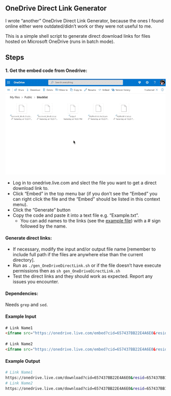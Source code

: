## OneDrive Direct Link Generator

I wrote “another” OneDrive Direct Link Generator, because the ones I found online either were outdated/didn’t work or they were not useful to me.

This is a simple shell script to generate direct download links for files hosted on Microsoft OneDrive (runs in batch mode).

## Steps

#### 1. Get the embed code from Onedrive:

![steps to get the embed code](assets/howto.gif)

+ Log in to onedrive.live.com and slect the file you want to get a direct download link to.
+ Click “Embed” in the top menu bar (if you don’t see the “Embed” you can right click the file and the “Embed” should be listed in this context menu).
+ Click the  “Generate” button
+ Copy the code and paste it into a text file e.g. “Example.txt”.
  + You can add names to the links (see the [example file](./Example.txt)) with a # sign followed by the name.

#### Generate direct links:

+ If necessary, modify the input and/or output file name [remember to include full path if the files are anywhere else than the current directory].
+ Run as ```./gen_OneDriveDirectLink.sh``` or if the file doesn’t have execute permissions then as ```sh gen_OneDriveDirectLink.sh```
+ Test the direct links and they should work as expected. Report any issues you encounter.

#### Dependencies:

Needs ```grep``` and ```sed```.



#### Example Input

```html
# Link Name1
<iframe src="https://onedrive.live.com/embed?cid=657437BB22E4A6E0&resid=657437BB11E4B6E0%2136869&authkey=AOZzJEsWeR54" width="98" height="120" frameborder="0" scrolling="no"></iframe>

# Link Name2
<iframe src="https://onedrive.live.com/embed?cid=657437BB22E4A6E0&resid=657437BB11E4B6A2%2136870&authkey=RosSJoEyWoW42" width="98" height="120" frameborder="0" scrolling="no"></iframe>
```



#### Example Output

```sh
# Link Name1
https://onedrive.live.com/download?cid=657437BB22E4A6E0&resid=657437BB11E4B6E0%2136869&authkey=AOZzJEsWeR54
# Link Name2
https://onedrive.live.com/download?cid=657437BB22E4A6E0&resid=657437BB11E4B6A2%2136870&authkey=RosSJoEyWoW42

```

